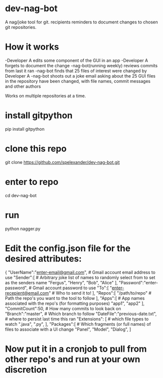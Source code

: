 # dev-nag-bot
A nag/joke tool for git. recipients reminders to document changes to chosen git repositories.

# How it works
-Developer A edits some component of the GUI in an app
-Developer A forgets to document the change
-nag-bot(running weekly) reviews commits from last it ran
-nag-bot finds that 25 files of interest were changed by Developer A
-nag-bot shoots out a joke email asking about the 25 GUI files in the repository have been changed, with file names, commit messages and other authors

Works on multiple repositories at a time.

# install gitpython
pip install gitpython

# clone this repo
git clone https://github.com/spelexander/dev-nag-bot.git

# enter to repo
cd dev-nag-bot

# run
python nagger.py

# Edit the config.json file for the desired attributes:
{
  "UserName":"enter-email@gmail.com", # Gmail account email address to use
  "Sender":[ # Arbitrary joke list of names to randomly select from to set as the senders name
  "Fergus",
  "Henry",
  "Bob",
  "Alice"
  ],
  "Password":"enter-password", # Gmail account password to use
  "To":[
    "enter-recepient@email.com" # Who to send it to!
  ],
  "Repos":[
    "/path/to/repo" # Path the repo's you want to the tool to follow
  ],
  "Apps":[ # App names associated with the repo's (for formatting purposes)
    "app1", 
    "app2"
  ],
  "CommitCount":50, # How many commits to look back on
  "Branch":"master", # Which branch to follow
  "DateFile":"previous-date.txt", # where to persist last time this ran
  "Extensions": [ # which file types to watch
    ".java",
    ".py",
  ],
  "Packages":[ # Which fragments (or full names) of files to associate with a UI change
    "Panel",
    "Model",
    "Dialog",
  ]

# Now put it in a cronjob to pull from other repo's and run at your own discretion
